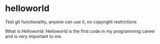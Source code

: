 # helloworld
Test git functionality, anyone can use it, no copyright restrictions


What is Helloworld:
Helloworld is the first code in my programming career and is very important to me.
